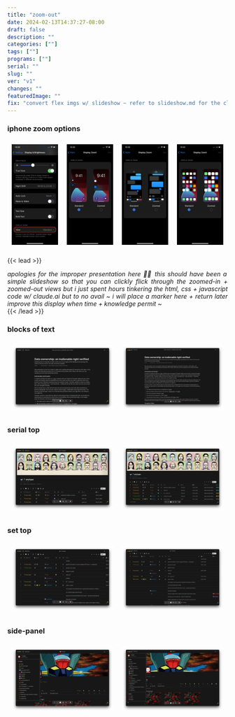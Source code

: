 ```yaml
---
title: "zoom-out"
date: 2024-02-13T14:37:27-08:00
draft: false
description: ""
categories: [""]
tags: [""]
programs: [""]
serial: ""
slug: ""
ver: "v1"
changes: ""
featuredImage: ""
fix: "convert flex imgs w/ slideshow ~ refer to slideshow.md for the closest iteration"
---
```


### iphone zoom options

<div style="display: flex;">
    <div style="flex: 1; padding: 10px;">
        <img src="img/ie/iphone/zoom1.png" alt="Label 1" style="width: 100%;">
    </div>
    <div style="flex: 1; padding: 10px;">
        <img src="img/ie/iphone/zoom2.png" alt="Label 2" style="width: 100%;">
    </div>
    <div style="flex: 1; padding: 10px;">
        <img src="img/ie/iphone/zoom3.png" alt="Label 3" style="width: 100%;">
    </div>
    <div style="flex: 1; padding: 10px;">
        <img src="img/ie/iphone/zoom4.png" alt="Label 3" style="width: 100%;">
    </div>
</div>

{{< lead >}}
<p style="padding: 0; margin: 0 0 0 0; text-align: justify"> <i> apologies for the improper presentation here  🙏🏽 this should have been a simple slideshow so that you can clickly flick through the zoomed-in + zoomed-out views but i just spent hours tinkering the html, css + javascript code w/ claude.ai but to no avail ~ i will place a marker here + return later improve this display when time + knowledge permit ~ </i></p>
{{< /lead >}}

### blocks of text

<div style="display: flex;">
    <div style="flex: 1; padding: 10px;">
        <img src="img/ie/anytype/article/article-in.png" alt="Label 1" style="width: 100%;">
    </div>
    <div style="flex: 1; padding: 10px;">
        <img src="img/ie/anytype/article/article-out.png" alt="Label 1" style="width: 100%;">
    </div>
</div>

### serial top

<div style="display: flex;">
    <div style="flex: 1; padding: 10px;">
        <img src="img/ie/anytype/serial-top/in.png" alt="Label 1" style="width: 100%;">
    </div>
    <div style="flex: 1; padding: 10px;">
        <img src="img/ie/anytype/serial-top/out.png" alt="Label 1" style="width: 100%;">
    </div>
</div>


### set top

<div style="display: flex;">
    <div style="flex: 1; padding: 10px;">
        <img src="img/ie/anytype/set-top/in.png" alt="Label 1" style="width: 100%;">
    </div>
    <div style="flex: 1; padding: 10px;">
        <img src="img/ie/anytype/set-top/out.png" alt="Label 1" style="width: 100%;">
    </div>
</div>


### side-panel

<div style="display: flex;">
    <div style="flex: 1; padding: 10px;">
        <img src="img/ie/anytype/side-panel/in.png" alt="Label 1" style="width: 100%;">
    </div>
    <div style="flex: 1; padding: 10px;">
        <img src="img/ie/anytype/side-panel/out.png" alt="Label 1" style="width: 100%;">
    </div>
</div>



<!-- scraps
~ ~ ~ ~ ~ ~ ~ ~ ~ ~ ~ ~ ~ ~ ~ ~ ~ ~ ~ ~ ~ ~ ~ ~ ~ ~ ~ ~ ~ • ~ • ~ • ~ • ~ • ~ • ~ • ~ • ~ • ~ • ~ • ~ • ~ • ~ • ~ ~ ~ ~ ~ ~ ~ ~ ~ ~ ~ ~ ~ ~ ~ ~ ~ ~ ~ ~ ~ ~ ~ ~ ~ ~ ~ ~



style="display: flex;"


</div>
-->
